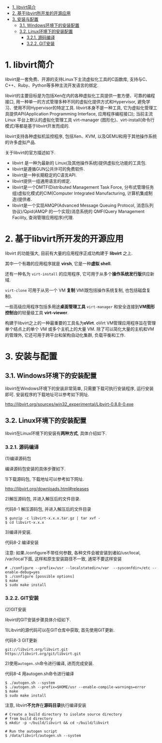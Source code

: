 
<!-- @import "[TOC]" {cmd="toc" depthFrom=1 depthTo=6 orderedList=false} -->

<!-- code_chunk_output -->

- [1. libvirt简介](#1-libvirt简介)
- [2. 基于libvirt所开发的开源应用](#2-基于libvirt所开发的开源应用)
- [3. 安装与配置](#3-安装与配置)
  - [3.1. Windows环境下的安装配置](#31-windows环境下的安装配置)
  - [3.2. Linux环境下的安装配置](#32-linux环境下的安装配置)
    - [3.2.1. 源码编译](#321-源码编译)
    - [3.2.2. GIT安装](#322-git安装)

<!-- /code_chunk_output -->

# 1. libvirt简介

libvirt是一套免费、开源的支持Linux下主流虚拟化工具的C函数库, 支持与C、C++、Ruby、Python等多种主流开发语言的绑定. 

libvirt的主要目标是为包括Xen在内的各种虚拟化工具提供一套方便、可靠的编程接口, 用一种单一的方式管理多种不同的虚拟化提供方式和Hypervisor, 避免学习、使用不同Hypervisor的特定工具. libvirt本身不是一种工具, 它为虚拟化管理工具提供API(Application Programming Interface, 应用程序编程接口); 当前主流 Linux 平台上默认的虚拟化管理工具 virt-manager (图形化)、virt-install(命令行模式)等都是基于libvirt开发而成的. 

libvirt支持各种虚拟机监控程序, 包括Xen、KVM, 以及QEMU和用于其他操作系统的许多虚拟产品. 

关于libvirt的官方描述如下. 

* libvirt 是一种为最新的 Linux(及其他操作系统)提供虚拟化功能的工具包. 
* libvirt是遵循GUN公共许可的免费软件. 
* libvirt是一种长期稳定的C语言API. 
* libvirt提供一组通用语言的绑定. 
* libvirt是一个DMTF(Distributed Management Task Force, 分布式管理任务组)虚拟化模式的CIM(Computer Integrated Manufacturing, 计算机集成制造)提供者. 
* libvirt是一个实现AMQP(Advanced Message Queuing Protocol, 消息队列协议)/Qpid(AMQP 的一个实现)消息系统的 QMF(Query Management Facility, 查询管理应用程序)代理. 

# 2. 基于libvirt所开发的开源应用

libvirt 的功能强大, 目前有大量的应用程序正成功构建于 **libvirt** 之上. 

其中一个有趣的应用程序就是 **virsh**, 它是一种**虚拟 shell**. 

还有一种名为 `virt-install` 的应用程序, 它可用于从多个**操作系统发行版**供应新域. 

`virt-clone` 可用于从另一个 VM **复制** VM(既包括操作系统复制, 也包括磁盘复制). 

一些高级应用程序包括多用途**桌面管理工具** `virt-manager` 和安全连接到**VM图形控制台**的轻量级工具 **virt-viewer**. 

构建于libvirt之上的一种最重要的工具名为**oVirt**. oVirt VM管理应用程序旨在管理单个结点上的单个 VM 或多个主机上的大量 VM. 除了可以简化大量的主机和VM的管理外, 它还可用于跨平台和架构自动化集群, 负载平衡和工作. 

# 3. 安装与配置

## 3.1. Windows环境下的安装配置

libvirt在Windows环境下的安装非常简单, 只需要下载可执行安装程序, 运行安装即可. 安装程序的下载地址可以参考如下网址. 

http://libvirt.org/sources/win32_experimental/Libvirt-0.8.8-0.exe

## 3.2. Linux环境下的安装配置

libvirt在Linux环境下的安装有**两种方式**, 具体介绍如下. 

### 3.2.1. 源码编译

(1)编译源码包

编译源码包安装的具体步骤如下. 

1)下载源码包, 下载地址可以参考如下网址. 

http://libvirt.org/downloads.html#releases

2)解压源码包, 并进入解压后的文件目录. 

代码8-1 解压源码包, 并进入解压后的文件目录

```
$ gunzip -c libvirt-x.x.x.tar.gz | tar xvf -   
$ cd libvirt-x.x.x
```

3)编译并安装. 

代码8-2 编译安装

注意: 如果./configure不带任何参数, 各种文件会被安装到诸如/usr/local, /var/local下面, 这样和原生安装路径不一致, 通常不要这样安装

```
# ./configure --prefix=/usr --localstatedir=/var  --sysconfdir=/etc --enable-debug=yes
$ ./configure [possible options]
$ make
$ sudo make install
```

### 3.2.2. GIT安装

(2)GIT安装

libvirt的GIT安装步骤具体介绍如下. 

1)Libvirt的源代码可以在GIT仓库中获取, 首先使用GIT更新. 

代码8-3 GIT更新

```
git://libvirt.org/libvirt.git
https://libvirt.org/git/libvirt.git
```

2)使用`autogen.sh`命令进行编译, 进而完成安装. 

代码8-4 用autogen.sh命令进行编译

```
$ ./autogen.sh --system
$ ./autogen.sh --prefix=$HOME/usr --enable-compile-warnings=error
$ make
$ sudo make install
```

注意, libvirt**不允许**在**源码目录**执行编译安装

```
# Create a build directory to isolate source directory
# from build directory
$ mkdir -p ~/build/libvirt && cd ~/build/libvirt

# Run the autogen script
$ /data/libvirt/autogen.sh --system
```